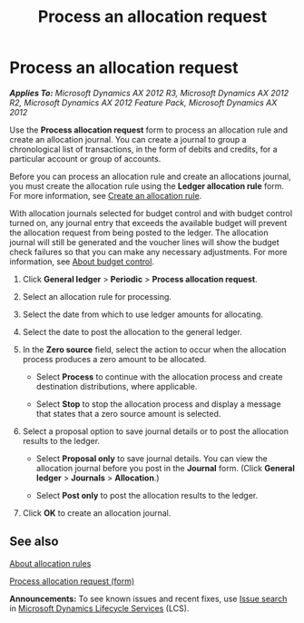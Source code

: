 ﻿---
title: Process an allocation request
TOCTitle: Process an allocation request
ms:assetid: db873fae-db65-4c42-b6f4-4b2c7c0723bc
ms:mtpsurl: https://technet.microsoft.com/en-us/library/Ff395362(v=AX.60)
ms:contentKeyID: 36059667
ms.date: 04/18/2014
mtps_version: v=AX.60
---

# Process an allocation request 


_**Applies To:** Microsoft Dynamics AX 2012 R3, Microsoft Dynamics AX 2012 R2, Microsoft Dynamics AX 2012 Feature Pack, Microsoft Dynamics AX 2012_

Use the **Process allocation request** form to process an allocation rule and create an allocation journal. You can create a journal to group a chronological list of transactions, in the form of debits and credits, for a particular account or group of accounts.

Before you can process an allocation rule and create an allocations journal, you must create the allocation rule using the **Ledger allocation rule** form. For more information, see [Create an allocation rule](create-an-allocation-rule.md).

With allocation journals selected for budget control and with budget control turned on, any journal entry that exceeds the available budget will prevent the allocation request from being posted to the ledger. The allocation journal will still be generated and the voucher lines will show the budget check failures so that you can make any necessary adjustments. For more information, see [About budget control](about-budget-control.md).

1.  Click **General ledger** \> **Periodic** \> **Process allocation request**.

2.  Select an allocation rule for processing.

3.  Select the date from which to use ledger amounts for allocating.

4.  Select the date to post the allocation to the general ledger.

5.  In the **Zero source** field, select the action to occur when the allocation process produces a zero amount to be allocated.
    
      - Select **Process** to continue with the allocation process and create destination distributions, where applicable.
    
      - Select **Stop** to stop the allocation process and display a message that states that a zero source amount is selected.

6.  Select a proposal option to save journal details or to post the allocation results to the ledger.
    
      - Select **Proposal only** to save journal details. You can view the allocation journal before you post in the **Journal** form. (Click **General ledger** \> **Journals** \> **Allocation**.)
    
      - Select **Post only** to post the allocation results to the ledger.

7.  Click **OK** to create an allocation journal.

## See also

[About allocation rules](about-allocation-rules.md)

[Process allocation request (form)](https://technet.microsoft.com/en-us/library/ff395361\(v=ax.60\))

  
**Announcements:** To see known issues and recent fixes, use [Issue search](http://go.microsoft.com/fwlink/?linkid=389258) in [Microsoft Dynamics Lifecycle Services](http://go.microsoft.com/fwlink/?linkid=306505) (LCS).


